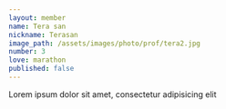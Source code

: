 ```yaml
---
layout: member
name: Tera san
nickname: Terasan
image_path: /assets/images/photo/prof/tera2.jpg
number: 3
love: marathon
published: false
---
```

Lorem ipsum dolor sit amet, consectetur adipisicing elit
